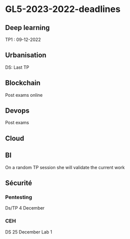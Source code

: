 # GL5-2023-2022-deadlines

## Deep learning 

TP1 : 09-12-2022

## Urbanisation

DS: Last TP

## Blockchain

Post exams online

## Devops

Post exams

## Cloud

## BI

On a random TP session she will validate the current work

## Sécurité

### Pentesting

Ds/TP 4 December

### CEH

DS 25 December
Lab 1
